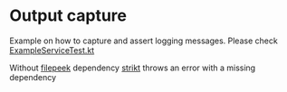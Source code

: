 # Output capture
Example on how to capture and assert logging messages.
Please check [ExampleServiceTest.kt](src/test/kotlin/com.example.outputcapture/ExampleServiceTest.kt)

Without [filepeek](https://github.com/christophsturm/filepeek) dependency [strikt](https://strikt.io/) throws an error with a missing dependency 